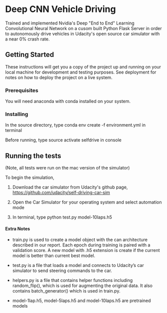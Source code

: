 # Deep CNN Vehicle Driving

Trained and implemented Nvidia's Deep "End to End" Learning Convolutional Neural Network on a cusom built Python Flask Server in order to autonomously drive vehicles in Udacity's open source car simulator with a near 0% crash rate.

## Getting Started

These instructions will get you a copy of the project up and running on your local machine for development and testing purposes. See deployment for notes on how to deploy the project on a live system.

### Prerequisites
You will need anaconda with conda installed on your system.

### Installing
In the source directory, type conda env create -f environment.yml in terminal

Before running, type source activate selfdrive in console

## Running the tests
(Note, all tests were run on the mac version of the simulator)

To begin the simulation,

1) Download the car simulator from Udacity's github page, https://github.com/udacity/self-driving-car-sim 

2) Open the Car Simulator for your operating system and select automation mode

3) In terminal, type python test.py model-10laps.h5 


#### Extra Notes
- train.py is used to create a model object with the can architecture described in our report. Each epoch during training is paired with a validation score. A new model with .h5 extension is create if the current model is better than current best model.

- test.py is a file that loads a model and connects to Udacity’s car simulator to send steering commands to the car.

- helpers.py is a file that contains helper functions including random_flip(), which is used for augmenting the original data. It also contains batch_generator() which is used in train.py.

- model-1lap.h5, model-5laps.h5 and model-10laps.h5 are pretrained models
